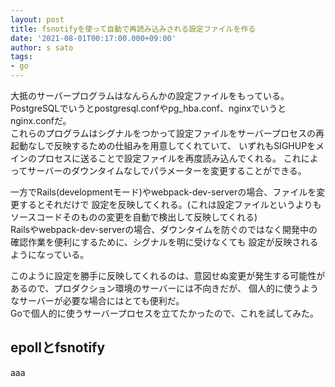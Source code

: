 ```yaml
---
layout: post
title: fsnotifyを使って自動で再読み込みされる設定ファイルを作る
date: '2021-08-01T00:17:00.000+09:00'
author: s sato
tags:
- go
---
```


大抵のサーバープログラムはなんらんかの設定ファイルをもっている。
PostgreSQLでいうとpostgresql.confやpg_hba.conf、nginxでいうとnginx.confだ。  
これらのプログラムはシグナルをつかって設定ファイルをサーバープロセスの再起動なしで反映するための仕組みを用意してくれていて、
いずれもSIGHUPをメインのプロセスに送ることで設定ファイルを再度読み込んでくれる。
これによってサーバーのダウンタイムなしでパラメーターを変更することができる。  

一方でRails(developmentモード)やwebpack-dev-serverの場合、ファイルを変更するとそれだけで
設定を反映してくれる。(これは設定ファイルというよりもソースコードそのものの変更を自動で検出して反映してくれる)  
Railsやwebpack-dev-serverの場合、ダウンタイムを防ぐのではなく開発中の確認作業を便利にするために、シグナルを明に受けなくても
設定が反映されるようになっている。  

このように設定を勝手に反映してくれるのは、意図せぬ変更が発生する可能性があるので、プロダクション環境のサーバーには不向きだが、
個人的に使うようなサーバーが必要な場合にはとても便利だ。  
Goで個人的に使うサーバープロセスを立てたかったので、これを試してみた。


## epollとfsnotify

aaa

